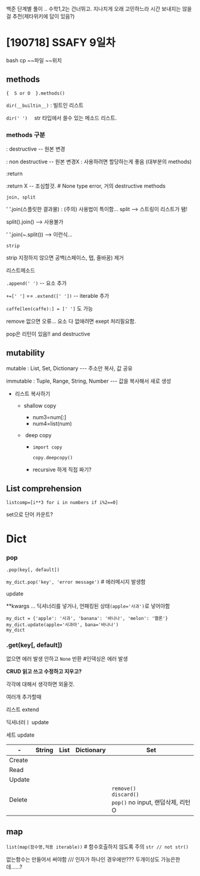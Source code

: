  백준 단계별 풀이 ..   수학1,2는 건너뛰고.  지나치게 오래 고민하느라 시간 보내지는 않을걸 추천(제타위키에 답이 있음?)



# [190718] SSAFY 9일차

bash cp ~~파일 ~~위치



## methods

`{  S or O  }.methods()`



`dir(__builtin__)` :  빌트인 리스트

`dir(' ')  ` str 타입에서 쓸수 있는 메소드 리스트.



### methods 구분

: destructive -- 원본 변경

: non destructive -- 원본 변경X   :  사용하려면 할당하는게 좋음   (대부분의 methods)



:return

:return X  -- 조심할것. # None type error, 거의 destructive methods



`join, split`

' '.join(스플릿한 결과물)     :  (주의)  사용법이 특이함...     split --> 스트링이 리스트가 됌!

split().join()  --> 사용불가

' '.join(~.split()) --> 이런식...



`strip`

strip   지정하지 않으면 공백(스페이스, 탭, 줄바꿈)  제거



리스트메소드

`.append(' ')`   -- 요소 추가

 `+=[' ']`   ==   `.extend([' '])` -- iterable 추가

`caffe[len(caffe):] = [' ']`  도 가능







remove  없으면 오류... 요소 다 없애려면 exept 처리필요함.



pop은 리턴이 있음!! and destructive



## mutability

mutable : List, Set, Dictionary    ---  주소만 복사, 값 공유

immutable : Tuple, Range, String, Number   --- 값을 복사해서 새로 생성



- 리스트 복사하기
  - shallow copy

    -  num3=num[:]
    -  num4=list(num)

  - ​	deep copy

    - `import copy`

      `copy.deepcopy()`

    - recursive 하게 직접 짜기?



## List comprehension

`listcomp=[i**3 for i in numbers if i%2==0]`



set으로 단어 카운트?

# Dict

### pop

`.pop(key[, default])`

`my_dict.pop('key', 'error message')` # 에러메시지 발생함



update

**kwargs ...   딕셔너리를 넣거나, 언패킹된 상태`(apple='사과')`로 넣어야함



```
my_dict = {'apple': '사과', 'banana': '바나나', 'melon': '멜론'}
my_dict.update(apple='사과아', bana='바나나')
my_dict
```



### .get(key[, default])

없으면 에러 발생 안하고 `None` 반환   #인덱싱은 에러 발생





**CRUD  읽고 쓰고 수정하고 지우고?**

각각에 대해서 생각하면 외울것.





여러개 추가할때

리스트 extend

딕셔너러ㅣ update

세트 update







| -      | String | List | Dictionary | Set                                                          |
| ------ | ------ | ---- | ---------- | ------------------------------------------------------------ |
| Create |        |      |            |                                                              |
| Read   |        |      |            |                                                              |
| Update |        |      |            |                                                              |
| Delete |        |      |            | `remove()`<br />`discard()`<br />`pop()` no input, 랜덤삭제, 리턴O |



## map

`list(map(함수명,적용 iterable))`  #  함수호출하지 않도록 주의 `str // not str()`

없는함수는 만들어서 써야함 /// 인자가 하나인 경우에만???  두개이상도 가능은한데......?







